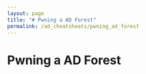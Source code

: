 ```yaml
---
layout: page
title: "# Pwning a AD Forest"
permalink: /ad_cheatsheets/pwning_ad_forest
---
```


# Pwning a AD Forest
